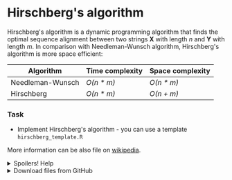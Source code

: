 # Hirschberg's algorithm
Hirschberg's algorithm is a dynamic programming algorithm that finds the optimal sequence alignment between two strings **X** with length *n* and **Y** with length *m*.
In comparison with Needleman-Wunsch algorithm, Hirschberg's algorithm is more space efficient:

| Algorithm | Time complexity | Space complexity |
|---|---|---|
| Needleman-Wunsch | *O(n \* m)* | *O(n \* m)* |
| Hirschberg | *O(n \* m)* | *O(n + m)* |

### Task
* Implement Hirschberg's algorithm - you can use a template `hirschberg_template.R`


More information can be also file on [wikipedia](https://en.wikipedia.org/wiki/Hirschberg%27s_algorithm).

<details>
<summary>Spoilers! Help</summary>

#### Pseudo code of Hirschberg's algorithm
```
function Hirschberg(X, Y)
    Z = ""
    W = ""
    if length(X) == 0
        for i=1 to length(Y)
            Z = Z + '-'
            W = W + Y(i)
        end
    else if length(Y) == 0
        for i=1 to length(X)
            Z = Z + X(i)
            W = W + '-'
        end
    else if length(X) == 1 or length(Y) == 1
        (Z, W) = NeedlemanWunsch(X, Y)
    else
        xlen = length(X)
        xmid = length(X) / 2
        ylen = length(Y)

        ScoreL = NWScore(X(1:xmid), Y)
        ScoreR = NWScore(rev(X(xmid+1:xlen)), rev(Y))
        ymid = arg max ScoreL + rev(ScoreR)

        (Z, W) = Hirschberg(X(1:xmid), Y(1:ymid)) + Hirschberg(X(xmid+1:xlen), Y(ymid+1:ylen))
    end
    return (Z, W)
```
</details>
<details>
<summary>Download files from GitHub</summary>
<details>
<summary>Git settings</summary>

> * Configure the Git editor
> ```bash
> git config --global core.editor notepad
> ```
> * Configure your name and email address
> ```bash
> git config --global user.name "Zuzana Nova"
> git config --global user.email z.nova@vut.cz
> ```
> * Check current settings
> ```bash
> git config --global --list
> ```
>
</details>

* Create a fork on your GitHub account. 
  On the GitHub page of this repository find a <kbd>Fork</kbd> button in the upper right corner.
  
* Cloned forked repository from your GitHub page to a folder in your computer:
```bash
git clone <fork repository address>
```
* In a local repository, set new remote for project repository:
```bash
git remote add upstream https://github.com/mpa-prg/exercise_04.git
```

### Send files to GitHub
Create a new commit and send new changes to your remote repository.
* Add file to a new commit.
```bash
git add <file_name>
```
* Create commit, enter commit message, save the file and close it.
```bash
git commit
```
* Send new commit to your GitHub repository.
```bash
git push origin master
```
</details>
